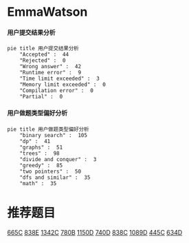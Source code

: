 # EmmaWatson

<!-- tabs:start -->



#### **用户提交结果分析**

```mermaid
pie title 用户提交结果分析
    "Accepted" :  44
    "Rejected" :  0
    "Wrong answer" :  42
    "Runtime error" :  9
    "Time limit exceeded" :  3
    "Memory limit exceeded" :  0
    "Compilation error" :  0
    "Partial" :  0
```

#### **用户做题类型偏好分析**

```mermaid
pie title 用户做题类型偏好分析
    "binary search" :  105
    "dp" :  41
    "graphs" :  51
    "trees" :  98
    "divide and conquer" :  3
    "greedy" :  85
    "two pointers" :  50
    "dfs and similar" :  35
    "math" :  35
```



<!-- tabs:end -->
# 推荐题目
[665C](https://codeforces.com/contest/665/problem/C)
[838E](https://codeforces.com/contest/838/problem/E)
[1342C](https://codeforces.com/contest/1342/problem/C)
[780B](https://codeforces.com/contest/780/problem/B)
[1150D](https://codeforces.com/contest/1150/problem/D)
[740D](https://codeforces.com/contest/740/problem/D)
[838C](https://codeforces.com/contest/838/problem/C)
[1089D](https://codeforces.com/contest/1089/problem/D)
[445C](https://codeforces.com/contest/445/problem/C)
[634D](https://codeforces.com/contest/634/problem/D)
